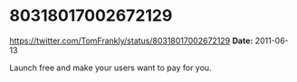 # 80318017002672129
https://twitter.com/TomFrankly/status/80318017002672129
**Date:** 2011-06-13

Launch free and make your users want to pay for you.
